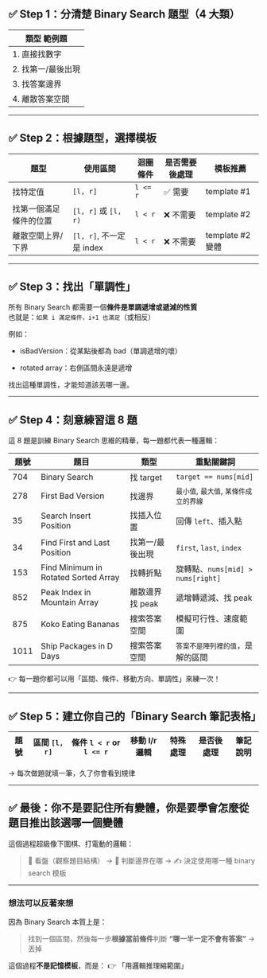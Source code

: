 ## ✅ Step 1：分清楚 Binary Search 題型（4 大類）

| 類型 範例題        |
| ------------------ |
| 1. 直接找數字      |
| 2. 找第一/最後出現 |
| 3. 找答案邊界      |
| 4. 離散答案空間    |

---

## ✅ Step 2：根據題型，選擇模板

| 題型                   | 使用區間                 | 迴圈條件 | 是否需要後處理 | 模板推薦         |
| ---------------------- | ------------------------ | -------- | -------------- | ---------------- |
| 找特定值               | `[l, r]`                 | `l <= r` | ✅ 需要        | template #1      |
| 找第一個滿足條件的位置 | `[l, r]` 或 `[l, r)`     | `l < r`  | ❌ 不需要      | template #2      |
| 離散空間上界/下界      | `[l, r]`, 不一定是 index | `l < r`  | ❌ 不需要      | template #2 變體 |

---

## ✅ Step 3：找出「單調性」

所有 Binary Search 都需要一個**條件是單調遞增或遞減的性質**  
也就是：`如果 i 滿足條件，i+1 也滿足`（或相反）

例如：

- isBadVersion：從某點後都為 bad（單調遞增的壞）

- rotated array：右側區間永遠是遞增

找出這種單調性，才能知道該丟哪一邊。

---

## ✅ Step 4：刻意練習這 8 題

這 8 題是訓練 Binary Search 思維的精華，每一題都代表一種邏輯：

| 題號 | 題目                                 | 類型            | 重點關鍵詞                             |
| ---- | ------------------------------------ | --------------- | -------------------------------------- |
| 704  | Binary Search                        | 找 target       | `target == nums[mid]`                  |
| 278  | First Bad Version                    | 找邊界          | `最小值`, `最大值`, `某條件成立的界線` |
| 35   | Search Insert Position               | 找插入位置      | 回傳 `left`、插入點                    |
| 34   | Find First and Last Position         | 找第一/最後出現 | `first`, `last`, `index`               |
| 153  | Find Minimum in Rotated Sorted Array | 找轉折點        | 旋轉點、`nums[mid] > nums[right]`      |
| 852  | Peak Index in Mountain Array         | 離散邊界找 peak | 遞增轉遞減、找 peak                    |
| 875  | Koko Eating Bananas                  | 搜索答案空間    | 模擬可行性、速度範圍                   |
| 1011 | Ship Packages in D Days              | 搜索答案空間    | `答案不是陣列裡的值`，是解的區間       |

👉 每一題你都可以用「區間、條件、移動方向、單調性」來練一次！

---

## ✅ Step 5：建立你自己的「Binary Search 筆記表格」

| 題號 | 區間 `[l, r]` | 條件 `l < r` or `l <= r` | 移動 l/r 邏輯 | 特殊處理 | 是否後處理 | 筆記說明 |
| ---- | ------------- | ------------------------ | ------------- | -------- | ---------- | -------- |

→ 每次做題就填一筆，久了你會看到規律

---

## ✅ 最後：你不是要記住所有變體，你是要**學會怎麼從題目推出該選哪一個變體**

這個過程超級像下圍棋、打電動的邏輯：

> 👀 看盤（觀察題目結構） → 🧠 判斷邊界在哪 → ✍️ 決定使用哪一種 binary search 模板

---

### 想法可以反著來想

因為 Binary Search 本質上是：

> 找到一個區間，然後每一步**根據當前條件**判斷 **“哪一半一定不會有答案”** → 丟掉

這個過程**不是記憶模板**，而是：
👉 「用邏輯推理縮範圍」
